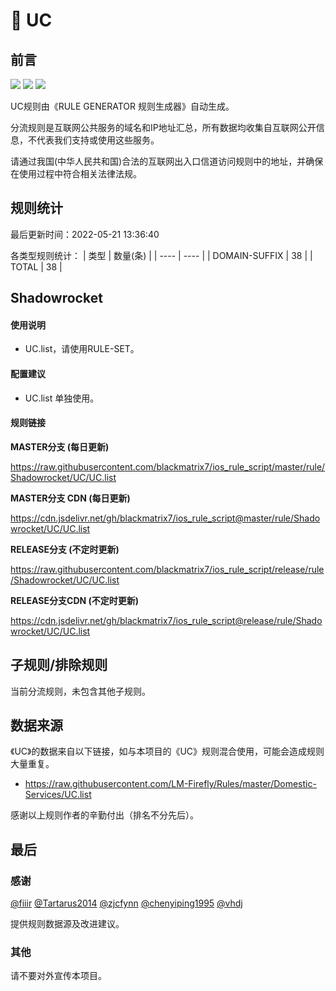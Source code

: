# 🧸 UC

## 前言

![](https://shields.io/badge/-移除重复规则-ff69b4) ![](https://shields.io/badge/-DOMAIN与DOMAIN--SUFFIX合并-green) ![](https://shields.io/badge/-IP--CIDR(6)合并-blueviolet) 

UC规则由《RULE GENERATOR 规则生成器》自动生成。

分流规则是互联网公共服务的域名和IP地址汇总，所有数据均收集自互联网公开信息，不代表我们支持或使用这些服务。

请通过我国(中华人民共和国)合法的互联网出入口信道访问规则中的地址，并确保在使用过程中符合相关法律法规。

## 规则统计

最后更新时间：2022-05-21 13:36:40

各类型规则统计：
| 类型 | 数量(条)  | 
| ---- | ----  |
| DOMAIN-SUFFIX | 38  | 
| TOTAL | 38  | 


## Shadowrocket 

#### 使用说明
- UC.list，请使用RULE-SET。

#### 配置建议
- UC.list 单独使用。

#### 规则链接
**MASTER分支 (每日更新)**

https://raw.githubusercontent.com/blackmatrix7/ios_rule_script/master/rule/Shadowrocket/UC/UC.list

**MASTER分支 CDN (每日更新)**

https://cdn.jsdelivr.net/gh/blackmatrix7/ios_rule_script@master/rule/Shadowrocket/UC/UC.list

**RELEASE分支 (不定时更新)**

https://raw.githubusercontent.com/blackmatrix7/ios_rule_script/release/rule/Shadowrocket/UC/UC.list

**RELEASE分支CDN (不定时更新)**

https://cdn.jsdelivr.net/gh/blackmatrix7/ios_rule_script@release/rule/Shadowrocket/UC/UC.list

## 子规则/排除规则


当前分流规则，未包含其他子规则。

## 数据来源

《UC》的数据来自以下链接，如与本项目的《UC》规则混合使用，可能会造成规则大量重复。

- https://raw.githubusercontent.com/LM-Firefly/Rules/master/Domestic-Services/UC.list


感谢以上规则作者的辛勤付出（排名不分先后）。

## 最后

### 感谢

[@fiiir](https://github.com/fiiir) [@Tartarus2014](https://github.com/Tartarus2014) [@zjcfynn](https://github.com/zjcfynn) [@chenyiping1995](https://github.com/chenyiping1995) [@vhdj](https://github.com/vhdj)

提供规则数据源及改进建议。

### 其他

请不要对外宣传本项目。
